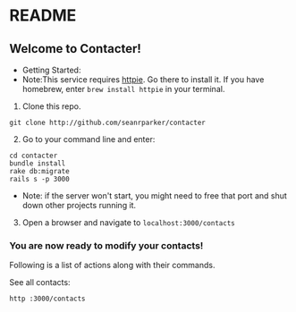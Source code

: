 # README

## Welcome to Contacter!

- Getting Started: 
- Note:This service requires [httpie](https://httpie.org/). Go there to install it. If you have homebrew, enter `brew install httpie` in your terminal.

1. Clone this repo.

```
git clone http://github.com/seanrparker/contacter
```

2. Go to your command line and enter: 
```
cd contacter
bundle install
rake db:migrate
rails s -p 3000
```
- Note: if the server won't start, you might need to free that port and shut down other projects running it.

3. Open a browser and navigate to `localhost:3000/contacts`

### You are now ready to modify your contacts!

Following is a list of actions along with their commands.

See all contacts:

```
http :3000/contacts
```